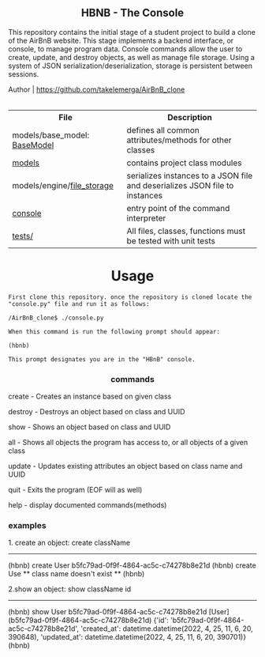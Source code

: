 <center> <h2>HBNB - The Console</h1> </center>

This repository contains the initial stage of a student project to build a clone of the AirBnB website. This stage implements a backend interface, or console, to manage program data. Console commands allow the user to create, update, and destroy objects, as well as manage file storage. Using a system of JSON serialization/deserialization, storage is persistent between sessions.

Author | https://github.com/takelemerga/AirBnB_clone
<br>
<br>
 <table>
  <tr>
    <th>File</th>
    <th>Description</th>
  </tr>
  <tr>
    <td>models/base_model: <a href = "https://github.com/takelemerga/AirBnB_clone/blob/master/models/base_model.py"> BaseModel</a>  
    <td>defines all common attributes/methods for other classes</td>
  </tr>
  <tr>
    <td><a href="https://github.com/takelemerga/AirBnB_clone/tree/master/models"> models</a></td>
    <td>contains project class modules</td>
  </tr>
  <tr>
    <td>models/engine/<a href="https://github.com/takelemerga/AirBnB_clone/tree/master/models/engine">file_storage</a></td>
    <td>serializes instances to a JSON file and deserializes JSON file to instances</td>
  </tr>
  <tr>
    <td><a href="https://github.com/takelemerga/AirBnB_clone/blob/master/console.py">console</a></td>
    <td>entry point of the command interpreter</td>
  </tr>
  <tr>
    <td><a href="https://github.com/takelemerga/AirBnB_clone/tree/master/models/tests">tests/</a></td>
    <td>All files, classes, functions must be tested with unit tests</td>
  </tr>
</table>
<h1><center>Usage</center></h1>
<p>

    First clone this repository. once the repository is cloned locate the "console.py" file and run it as follows:

<code>/AirBnB_clone$ ./console.py</code>

    When this command is run the following prompt should appear:

<code>(hbnb)</code>

    This prompt designates you are in the "HBnB" console.
 </p>
<h3><center>commands<center></h3>
create - Creates an instance based on given class

destroy - Destroys an object based on class and UUID

show - Shows an object based on class and UUID

all - Shows all objects the program has access to, or all objects of a given class

update - Updates existing attributes an object based on class name and UUID

quit - Exits the program (EOF will as well)

help - display documented commands(methods)
<h3>examples</h3>
1. create an object: create className
<hr>
(hbnb) create User
b5fc79ad-0f9f-4864-ac5c-c74278b8e21d
(hbnb) create Use
** class name doesn't exist **
(hbnb)

2.show an object: show className id
<hr>
(hbnb) show User b5fc79ad-0f9f-4864-ac5c-c74278b8e21d
[User] (b5fc79ad-0f9f-4864-ac5c-c74278b8e21d) {'id': 'b5fc79ad-0f9f-4864-ac5c-c74278b8e21d', 'created_at': datetime.datetime(2022, 4, 25, 11, 6, 20, 390648), 'updated_at': datetime.datetime(2022, 4, 25, 11, 6, 20, 390701)}
(hbnb)
